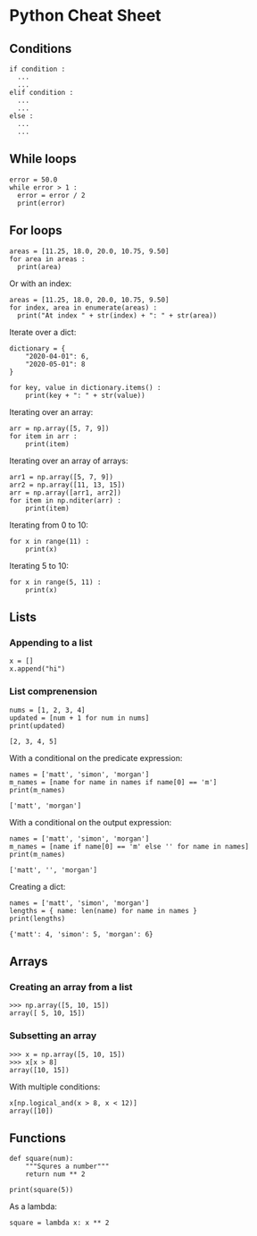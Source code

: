 # Python Cheat Sheet

## Conditions

```
if condition :
  ...
  ...
elif condition :
  ...
  ...
else :
  ...
  ...
 ```
 
## While loops
 
```
error = 50.0
while error > 1 :
  error = error / 2
  print(error)
```
 
## For loops
 
```
areas = [11.25, 18.0, 20.0, 10.75, 9.50]
for area in areas :
  print(area)
```
 
Or with an index:
 
```
areas = [11.25, 18.0, 20.0, 10.75, 9.50]
for index, area in enumerate(areas) :
  print("At index " + str(index) + ": " + str(area))
```

Iterate over a dict:

```
dictionary = {
	"2020-04-01": 6,
	"2020-05-01": 8
}

for key, value in dictionary.items() :
	print(key + ": " + str(value))
```

Iterating over an array:

```
arr = np.array([5, 7, 9])
for item in arr :
	print(item)
```

Iterating over an array of arrays:

```
arr1 = np.array([5, 7, 9])
arr2 = np.array([11, 13, 15])
arr = np.array([arr1, arr2])
for item in np.nditer(arr) :
	print(item)
```

Iterating from 0 to 10:

```
for x in range(11) : 
	print(x)
```

Iterating 5 to 10:

```
for x in range(5, 11) : 
	print(x)
```

## Lists

### Appending to a list

```
x = []
x.append("hi")
```

### List comprenension

```
nums = [1, 2, 3, 4]
updated = [num + 1 for num in nums]
print(updated)

[2, 3, 4, 5]
```

With a conditional on the predicate expression:

```
names = ['matt', 'simon', 'morgan']
m_names = [name for name in names if name[0] == 'm']
print(m_names)

['matt', 'morgan']
```

With a conditional on the output expression:

```
names = ['matt', 'simon', 'morgan']
m_names = [name if name[0] == 'm' else '' for name in names]
print(m_names)

['matt', '', 'morgan']
```

Creating a dict:

```
names = ['matt', 'simon', 'morgan']
lengths = { name: len(name) for name in names }
print(lengths)

{'matt': 4, 'simon': 5, 'morgan': 6}
```

## Arrays

### Creating an array from a list

```
>>> np.array([5, 10, 15])
array([ 5, 10, 15])
```

### Subsetting an array

```
>>> x = np.array([5, 10, 15])
>>> x[x > 8]
array([10, 15])
```

With multiple conditions:

```
x[np.logical_and(x > 8, x < 12)]
array([10])
```

## Functions

```
def square(num):
    """Squres a number"""
    return num ** 2

print(square(5))
```

As a lambda:

```
square = lambda x: x ** 2
```
